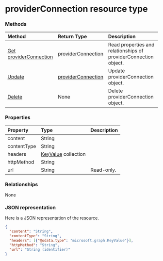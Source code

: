 # providerConnection resource type




### Methods

| Method		   | Return Type	|Description|
|:---------------|:--------|:----------|
|[Get providerConnection](../api/providerconnection_get.md) | [providerConnection](providerconnection.md) |Read properties and relationships of providerConnection object.|
|[Update](../api/providerconnection_update.md) | [providerConnection](providerconnection.md)	|Update providerConnection object. |
|[Delete](../api/providerconnection_delete.md) | None |Delete providerConnection object. |

### Properties
| Property	   | Type	|Description|
|:---------------|:--------|:----------|
|content|String||
|contentType|String||
|headers|[KeyValue](keyvalue.md) collection||
|httpMethod|String||
|url|String| Read-only.|

### Relationships
None


### JSON representation

Here is a JSON representation of the resource.

<!-- {
  "blockType": "resource",
  "optionalProperties": [

  ],
  "@odata.type": "microsoft.graph.providerConnection"
}-->

```json
{
  "content": "String",
  "contentType": "String",
  "headers": [{"@odata.type": "microsoft.graph.KeyValue"}],
  "httpMethod": "String",
  "url": "String (identifier)"
}

```

<!-- uuid: 8fcb5dbc-d5aa-4681-8e31-b001d5168d79
2015-10-25 14:57:30 UTC -->
<!-- {
  "type": "#page.annotation",
  "description": "providerConnection resource",
  "keywords": "",
  "section": "documentation",
  "tocPath": ""
}-->